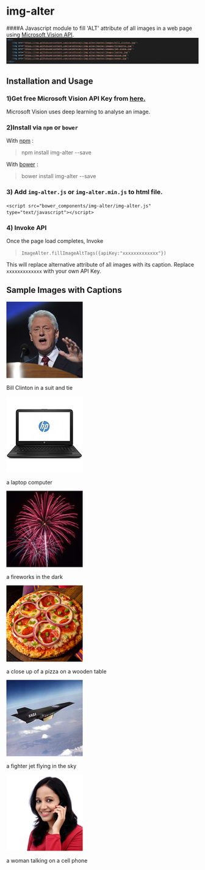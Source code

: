 # img-alter
####A Javascript module to fill 'ALT' attribute of all images in a web page using [Microsoft Vision API](https://www.microsoft.com/cognitive-services/en-us/computer-vision-api).
![sample gif file](https://github.com/sarathsnair/img-alter/blob/master/images/sample.gif)

## Installation and Usage
### 1)Get free Microsoft Vision API Key from [here.](https://www.microsoft.com/cognitive-services/en-us/computer-vision-api)
Microsoft Vision uses deep learning to analyse an image. 
### 2)Install via `npm` or `bower`
With [npm](https://www.npmjs.com/) :

> npm install img-alter --save

With [bower](https://bower.io) :

> bower install img-alter --save

### 3) Add `img-alter.js` or `img-alter.min.js` to html file. 
 `<script src="bower_components/img-alter/img-alter.js" type="text/javascript"></script>` 
### 4) Invoke API
Once the page load completes, Invoke

> `ImageAlter.fillImageAltTags({apiKey:"xxxxxxxxxxxxx"})`

This will replace alternative attribute of all images with its caption. Replace `xxxxxxxxxxxxx` with your own API Key.


## Sample Images with Captions

![bill clinton](https://raw.githubusercontent.com/sarathsnair/img-alter/master/images/bill_clinton.jpg)

Bill Clinton in a suit and tie


![Laptop](https://raw.githubusercontent.com/sarathsnair/img-alter/master/images/laptop.jpg)

a laptop computer


![Fireworks](https://raw.githubusercontent.com/sarathsnair/img-alter/master/images/fireworks.jpg)

a fireworks in the dark


![Pizza](https://raw.githubusercontent.com/sarathsnair/img-alter/master/images/pizza.jpg)

a close up of a pizza on a wooden table


![Plane](https://raw.githubusercontent.com/sarathsnair/img-alter/master/images/jet_plane.jpg)

a fighter jet flying in the sky


![Woman](https://raw.githubusercontent.com/sarathsnair/img-alter/master/images/woman.jpg)

a woman talking on a cell phone
